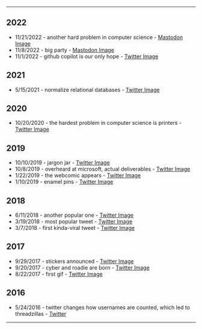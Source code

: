 
***

## 2022

* 11/21/2022 - another hard problem in computer science - [Mastodon Image](https://threddyrexstorage.blob.core.windows.net/posts/20221121_computer_science.png)
* 11/8/2022 - big party - [Mastodon Image](https://threddyrexstorage.blob.core.windows.net/posts/20221108_big_party.png)
* 11/1/2022 - github copilot is our only hope - [Twitter Image](https://threddyrexstorage.blob.core.windows.net/posts/20221101_github_copilot.png)


## 2021

* 5/15/2021 - normalize relational databases - [Twitter Image](https://threddyrexstorage.blob.core.windows.net/posts/20210515_databases.png)


## 2020

* 10/20/2020 - the hardest problem in computer science is printers - [Twitter Image](https://threddyrexstorage.blob.core.windows.net/posts/20201018_printers.png)


## 2019


* 10/10/2019 - jargon jar - [Twitter Image](https://threddyrexstorage.blob.core.windows.net/posts/20191010_jargon_jar.png)
* 10/8/2019 - overheard at microsoft, actual deliverables - [Twitter Image](https://threddyrexstorage.blob.core.windows.net/posts/20191008_deliverables.png)
* 1/22/2019 - the webcomic appears - [Twitter Image](https://threddyrexstorage.blob.core.windows.net/posts/20190122_webcomic.png)
* 1/10/2019 - enamel pins - [Twitter Image](https://threddyrexstorage.blob.core.windows.net/posts/20190110_pins_arrive.png)


## 2018


* 6/11/2018 - another popular one - [Twitter Image](https://threddyrexstorage.blob.core.windows.net/posts/20180611_keyboard_wall.png)
* 3/19/2018 - most popular tweet - [Twitter Image](https://threddyrexstorage.blob.core.windows.net/posts/20180319_software_developers_confidence.png)
* 3/7/2018 - first kinda-viral tweet - [Twitter Image](https://threddyrexstorage.blob.core.windows.net/posts/20180306_chrome_speed.png)


## 2017


* 9/29/2017 - stickers announced - [Twitter Image](https://threddyrexstorage.blob.core.windows.net/posts/20170929_stickers_announced.png)
* 9/20/2017 - cyber and roadie are born - [Twitter Image](https://threddyrexstorage.blob.core.windows.net/posts/20170920_cyber_roadie_born.png)
* 8/22/2017 - first gif - [Twitter Image](https://threddyrexstorage.blob.core.windows.net/posts/20170821_first_gif.png)



## 2016

* 5/24/2016 - twitter changes how usernames are counted, which led to threadzillas - [Twitter](https://twitter.com/twitter/status/735108260718469121)


***


